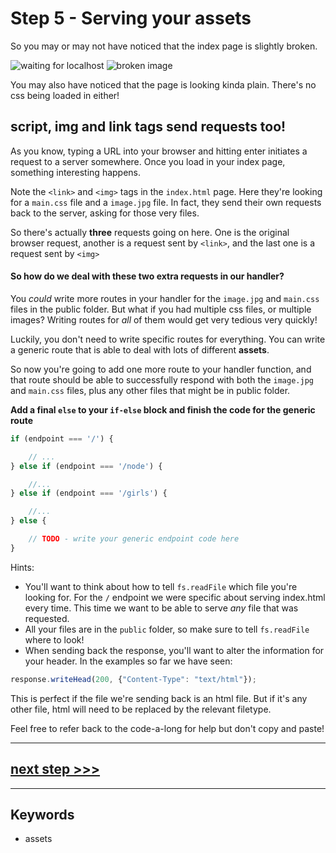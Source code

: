 # Step 5 - Serving your assets

So you may or may not have noticed that the index page is slightly broken.

![waiting for localhost](readme-images/step5-waiting-for-localhost.png)
![broken image](readme-images/step5-broken-image.png)

You may also have noticed that the page is looking kinda plain.  There's no css being loaded in either!

## **script**, **img** and **link** tags send requests too!

As you know, typing a URL into your browser and hitting enter initiates a request to a server somewhere. Once you load in your index page, something interesting happens.

Note the `<link>` and `<img>` tags in the `index.html` page. Here they're looking for a `main.css` file and a `image.jpg` file. In fact, they send their own requests back to the server, asking for those very files.

So there's actually **three** requests going on here. One is the original browser request, another is a request sent by `<link>`, and the last one is a request sent by `<img>`

#### So how do we deal with these two extra requests in our handler?

You *could* write more routes in your handler for the `image.jpg` and `main.css` files in the public folder. But what if you had multiple css files, or multiple images?  Writing routes for *all* of them would get very tedious very quickly!

Luckily, you don't need to write specific routes for everything.  You can write a generic route that is able to deal with lots of different **assets**.

So now you're going to add one more route to your handler function, and that route should be able to successfully respond with both the `image.jpg` and `main.css` files, plus any other files that might be in public folder.

**Add a final `else` to your `if-else` block and finish the code for the generic route**

```js
if (endpoint === '/') {

    // ...
} else if (endpoint === '/node') {

    //...
} else if (endpoint === '/girls') {

    //...
} else {

    // TODO - write your generic endpoint code here
}
```

Hints:

* You'll want to think about how to tell `fs.readFile` which file you're looking for. For the `/` endpoint we were specific about serving index.html every time. This time we want to be able to serve *any* file that was requested.
* All your files are in the `public` folder, so make sure to tell `fs.readFile` where to look!
* When sending back the response, you'll want to alter the information for your header. In the examples so far we have seen:

```js
response.writeHead(200, {"Content-Type": "text/html"});
```

This is perfect if the file we're sending back is an html file.  But if it's any other file, html will need to be replaced by the relevant filetype.

Feel free to refer back to the code-a-long for help but don't copy and paste!

---

## [**next step >>>**](step06.md)
---
## Keywords
* assets
